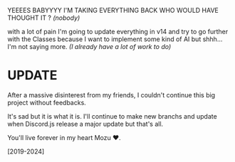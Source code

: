 YEEEES BABYYYY I'M TAKING EVERYTHING BACK
WHO WOULD HAVE THOUGHT IT ? *(nobody)*

with a lot of pain I'm going to update everything in v14 and try to go further with the Classes because I want to implement some kind of AI but shhh... I'm not saying more.
*(I already have a lot of work to do)*

# **UPDATE**
After a massive disinterest from my friends, I couldn't continue this big project without feedbacks.

It's sad but it is what it is. I'll continue to make new branchs and update when Discord.js release a major update but that's all.

You'll live forever in my heart Mozu ♥.

[2019-2024]
